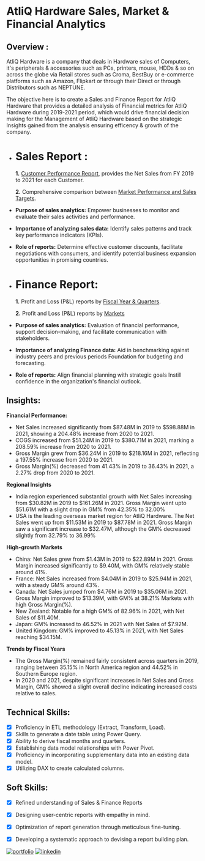 # AtliQ Hardware Sales, Market & Financial Analytics
## Overview :
AtliQ Hardware is a company that deals in Hardware sales of Computers, it's peripherals & accessories such as PCs, printers, mouse, HDDs & so on across the globe via Retail stores such as Croma, BestBuy or e-commerce platforms such as Amazon, Flipkart or through their Direct or through Distributors such as NEPTUNE.

The objective here is to create a Sales and Finance Report for AtliQ Hardware that provides a detailed analysis of Financial metrics for AtliQ Hardware during 2019-2021 period, which would drive financial decision making for the Management of AtliQ Hardware based on the strategic Insights gained from the analysis ensuring efficency & growth of the company.

- # Sales Report :

    **1.** [Customer Performance Report](https://github.com/BhAvEsH1315/Excel-Sales-and-Financial-Analytics/blob/main/Customer%20Net%20Sales%20Performance.pdf), provides the Net Sales from FY 2019 to 2021 for each Customer.

    **2.** Comprehensive comparison between [Market Performance and Sales Targets](https://github.com/BhAvEsH1315/Excel-Sales-and-Financial-Analytics/blob/main/Market%20Performance%20vs%20Target.pdf).

- **Purpose of sales analytics:** Empower businesses to monitor and evaluate their sales activities and performance.

- **Importance of analyzing sales data:** Identify sales patterns and track key performance indicators (KPIs).

- **Role of reports:** Determine effective customer discounts, facilitate negotiations with consumers, and identify potential business expansion opportunities in promising countries.


- # Finance Report:

   **1.** Profit and Loss (P&L) reports by [Fiscal Year & Quarters](https://github.com/BhAvEsH1315/Excel-Sales-and-Financial-Analytics/blob/main/P%20%26%20L.pdf).

   **2.** Profit and Loss (P&L) reports by [Markets](https://github.com/BhAvEsH1315/Excel-Sales-and-Financial-Analytics/blob/main/Market%20P%20%26%20L.pdf)

- **Purpose of sales analytics:** Evaluation of financial performance, support decision-making, and facilitate communication with stakeholders.

- **Importance of analyzing Finance data:** Aid in benchmarking against industry peers and previous periods Foundation for budgeting and forecasting.

- **Role of reports:** Align financial planning with strategic goals Instill confidence in the organization's financial outlook.

## Insights:
**Financial Performance:**
- Net Sales increased significantly from $87.48M in 2019 to $598.88M in 2021, showing a 204.48% increase from 2020 to 2021.
- COGS increased from $51.24M in 2019 to $380.71M in 2021, marking a 208.59% increase from 2020 to 2021.
- Gross Margin grew from $36.24M in 2019 to $218.16M in 2021, reflecting a 197.55% increase from 2020 to 2021.
- Gross Margin(%) decreased from 41.43% in 2019 to 36.43% in 2021, a 2.27% drop from 2020 to 2021.
  
**Regional Insights**
- India region experienced substantial growth with Net Sales increasing from $30.82M in 2019 to $161.26M in 2021. Gross Margin went upto $51.61M with a slight drop in GM% from 42.35% to 32.00%
- USA is the leading overseas market region for AtliQ Hardware. The Net Sales went up from $11.53M in 2019 to $87.78M in 2021. Gross Margin saw a significant increase to $32.47M, although the GM% decreased slightly from 32.79% to 36.99%

**High-growth Markets**
- China: Net Sales grew from $1.43M in 2019 to $22.89M in 2021. Gross Margin increased significantly to $9.40M, with GM% relatively stable around 41%.
- France: Net Sales increased from $4.04M in 2019 to $25.94M in 2021, with a steady GM% around 43%.
- Canada: Net Sales jumped from $4.76M in 2019 to $35.06M in 2021. Gross Margin improved to $13.39M, with GM% at 38.21%
  Markets with high Gross Margin(%).
- New Zealand: Notable for a high GM% of 82.96% in 2021, with Net Sales of $11.40M.
- Japan: GM% increased to 46.52% in 2021 with Net Sales of $7.92M.
- United Kingdom: GM% improved to 45.13% in 2021, with Net Sales reaching $34.15M.

**Trends by Fiscal Years**
- The Gross Margin(%) remained fairly consistent across quarters in 2019, ranging between 35.15% in North America region and 44.52% in Southern Europe region.
- In 2020 and 2021, despite significant increases in Net Sales and Gross Margin, GM% showed a slight overall decline indicating increased costs relative to sales.



## Technical Skills:
- [x]	Proficiency in ETL methodology (Extract, Transform, Load).
- [x]	Skills to generate a date table using Power Query.
- [x]	Ability to derive fiscal months and quarters.
- [x]	Establishing data model relationships with Power Pivot.
- [x]	Proficiency in incorporating supplementary data into an existing data model.
- [x]	Utilizing DAX to create calculated columns.

## Soft Skills:
- [x]	Refined understanding of Sales & Finance Reports
- [x]	Designing user-centric reports with empathy in mind.
- [x]	Optimization of report generation through meticulous fine-tuning.
- [x]	Developing a systematic approach to devising a report building plan.


[![portfolio](https://img.shields.io/badge/my_portfolio-000?style=for-the-badge&logo=ko-fi&logoColor=white)]()
[![linkedin](https://img.shields.io/badge/linkedin-0A66C2?style=for-the-badge&logo=linkedin&logoColor=white)](https://www.linkedin.com/in/mr-bhavesh-borse/)
